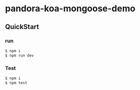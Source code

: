 # pandora-koa-mongoose-demo


## QuickStart

### run

```bash
$ npm i
$ npm run dev
```

### Test

```bash
$ npm i
$ npm test
```

